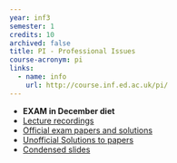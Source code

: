```yaml
---
year: inf3
semester: 1
credits: 10
archived: false
title: PI - Professional Issues
course-acronym: pi
links:
  - name: info
    url: http://course.inf.ed.ac.uk/pi/
---
```


- **EXAM in December diet**
- [Lecture recordings](https://echo360.org.uk/section/7c7c6081-28a2-4629-9085-a9fab24d5b50/home)
- [Official exam papers and solutions](https://drive.google.com/folderview?id=0B2AAOQQZ_8Bxb0F0dkwyTFpZM2M&usp=sharing)
- [Unofficial Solutions to papers](http://drive.google.com/folderview?id=0B3eMvkJRyheBakdlWXdSNk9UQm8&usp=sharing)
- [Condensed slides](https://docs.google.com/file/d/0B2AAOQQZ_8Bxb3VNbi00S3JYems/edit?usp=sharing)
